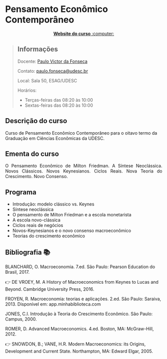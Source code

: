 # Pensamento Econômico Contemporâneo

<p align="center"><a href="https://pvfonseca.github.io/teaching/pec/"><b> Website do curso</b> :computer:</a></p>

> ## Informações
> Docente: <a href="https://pvfonseca.github.io"> Paulo Victor da Fonseca </a>
>
> Contato: <a href="mailto:paulo.fonseca@udesc.br"> paulo.fonseca@udesc.br</a>
>
> Local: Sala 50, ESAG/UDESC
>
> Horários:
>
> * Terças-feiras das 08:20 às 10:00
> * Sextas-feiras das 08:20 às 10:00
> 
## Descrição do curso
Curso de Pensamento Econômico Contemporâneo para o oitavo termo da Graduação em Ciências Econômicas da UDESC.

## Ementa do curso
<p align="justify">O Pensamento Econômico de Milton Friedman. A Síntese Neoclássica. Novos Clássicos. Novos Keynesianos. Ciclos Reais. Nova Teoria do Crescimento. Novo Consenso.</p>

## Programa
* Introdução: modelo clássico vs. Keynes
* Síntese neoclássica
* O pensamento de Milton Friedman e a escola monetarista
* A escola novo-clássica
* Ciclos reais de negócios
* Novos-Keynesianos e o novo consenso macroeconômico
* Teorias do crescimento econômico

## Bibliografia :books:
BLANCHARD, O. Macroeconomia. 7.ed. São Paulo: Pearson Education do Brasil, 2017.

👉 DE VROEY, M. A History of Macroeconomics from Keynes to Lucas and Beyond. Cambridge University Press, 2016.

FROYEN, R. Macroeconomia: teorias e aplicações. 2.ed. São Paulo: Saraiva, 2013. Disponível em: app.minhabiblioteca.com

JONES, C.I. Introdução à Teoria do Crescimento Econômico. São Paulo: Campus, 2000.

ROMER, D. Advanced Macroeconomics. 4.ed. Boston, MA: McGraw-Hill, 2012.

👉 SNOWDON, B.; VANE, H.R. Modern Macroeconomics: its Origins, Development and Current State. Northampton, MA: Edward Elgar, 2005.